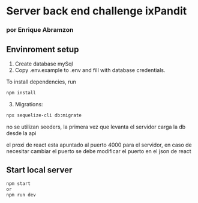 # Server back end challenge ixPandit
### por Enrique Abramzon


## Envinroment setup

1) Create database mySql
2) Copy .env.example to .env and fill with database credentials.

To install dependencies, run
``` bash
npm install
```

3) Migrations:
``` bash
npx sequelize-cli db:migrate

```
no se utilizan seeders, la primera vez que levanta el servidor carga la db desde la api

el proxi de react esta apuntado al puerto 4000 para el servidor, en caso de necesitar cambiar el puerto se debe modificar el puerto en el json de react





## Start local server

``` bash
npm start
or 
npm run dev  
```
